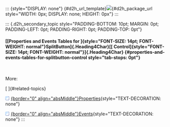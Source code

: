 ::: {style="DISPLAY: none"}
[](ms-xhelp:///?Id=d2h_url_template){#d2h_url_template}![](!package_url!){#d2h_package_url style="WIDTH: 0px; DISPLAY: none; HEIGHT: 0px"}
:::

::: {.d2h_secondary_topic style="PADDING-BOTTOM: 10pt; MARGIN: 0pt; PADDING-LEFT: 0pt; PADDING-RIGHT: 0pt; PADDING-TOP: 0pt"}
#### [[Properties and Events Tables for ]{style="FONT-SIZE: 14pt; FONT-WEIGHT: normal"}SplitButton]{.Heading4Char}[[ Control]{style="FONT-SIZE: 14pt; FONT-WEIGHT: normal"}]{.Heading4Char} {#properties-and-events-tables-for-splitbutton-control style="tab-stops: 0pt"}

 

More:

[ ]{#related-topics}

[![](button.gif){border="0" align="absMiddle"}Properties](ms-xhelp:///?Id=39961689-65f4-4380-97eb-d4c7b6fc37c0){style="TEXT-DECORATION: none"}

[![](button.gif){border="0" align="absMiddle"}Events](ms-xhelp:///?Id=5572e7c9-bdb1-4acf-af1b-de71af33eaab){style="TEXT-DECORATION: none"}
:::
